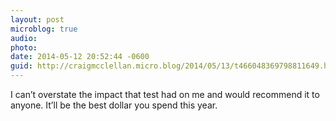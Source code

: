 ```yaml
---
layout: post
microblog: true
audio: 
photo: 
date: 2014-05-12 20:52:44 -0600
guid: http://craigmcclellan.micro.blog/2014/05/13/t466048369798811649.html
---
```

I can’t overstate the impact that test had on me and would recommend it to anyone. It’ll be the best dollar you spend this year.
